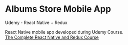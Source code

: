 # Albums Store Mobile App
Udemy - React Native + Redux

React Native mobile app developed during Udemy Course.  
[The Complete React Native and Redux Course](https://www.udemy.com/share/1001rgA0saclhVTXw=/?xref=E0ETcF1UQnQBSUQvCz0GJVUWTx4dChQ%2BVFE=)
